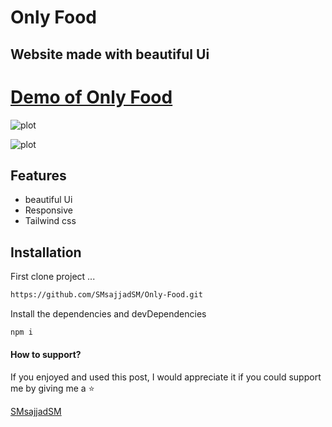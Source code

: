 
# Only Food
## Website made with beautiful Ui 


[Demo of Only Food](https://only-food.netlify.app/)
===
![plot](./IMG/1.png)

![plot](./IMG/2.png)





## Features

- beautiful Ui
- Responsive
- Tailwind css





## Installation


First clone project ...

```sh
https://github.com/SMsajjadSM/Only-Food.git
```

Install the dependencies and devDependencies

```sh
npm i
```


#### How to support?
 If you enjoyed and used this post,
I would appreciate it if you could
support me by giving me a ⭐

[SMsajjadSM](https://github.com/SMsajjadSM/Only-Food.git)

